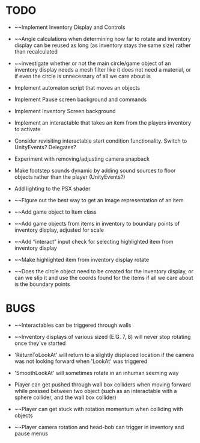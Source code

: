 
# TODO

- ~~Implement Inventory Display and Controls

- ~~Angle calculations when determining how far to rotate and inventory display can be reused as long (as inventory stays the same size) rather than recalculated 

- ~~investigate whether or not the main circle/game object of an inventory display needs a mesh filter like it does not need a material, or if even the circle is unnecessary of all we care about is

- Implement automaton script that moves an objects

- Implement Pause screen background and commands

- Implement Inventory Screen background

- Implement an interactable that takes an item from the players inventory to activate

- Consider revisiting interactable start condition functionality. Switch to UnityEvents? Delegates? 

- Experiment with removing/adjusting camera snapback

- Make footstep sounds dynamic by adding sound sources to floor objects rather than the player (UnityEvents?)

- Add lighting to the PSX shader 

- ~~Figure out the best way to get an image representation of an item

- ~~Add game object to Item class

- ~~Add game objects from items in inventory to boundary points of inventory display, adjusted for scale 

- ~~Add “interact” input check for selecting highlighted item from inventory display

- ~~Make highlighted item from inventory display rotate

- ~~Does the circle object need to be created for the inventory display, or can we slip it and use the coords found for the items if all we care about is the boundary points



# BUGS

- ~~Interactables can be triggered through walls

- ~~Inventory displays of various sized (E.G. 7, 8) will never stop rotating once they've started

- 'ReturnToLookAt' will return to a slightly displaced location if the camera was not looking forward when 'LookAt' was triggered

- 'SmoothLookAt' will sometimes rotate in an inhuman seeming way 

- Player can get pushed through wall box colliders when moving forward while pressed between two object (such as an interactable with a sphere collider, and the wall box collider) 

- ~~Player can get stuck with rotation momentum when colliding with objects 

- ~~Player camera rotation and head-bob can trigger in inventory and pause menus